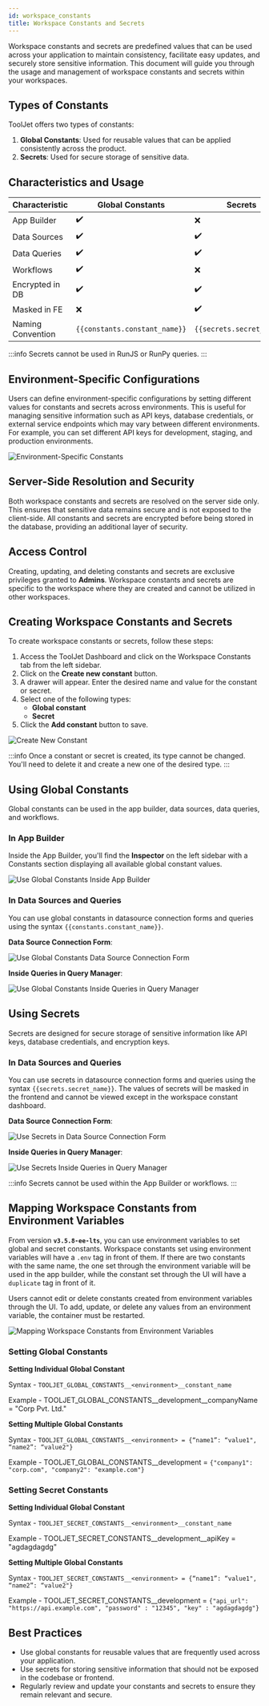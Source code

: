 ```yaml
---
id: workspace_constants
title: Workspace Constants and Secrets
---
```


Workspace constants and secrets are predefined values that can be used across your application to maintain consistency, facilitate easy updates, and securely store sensitive information. This document will guide you through the usage and management of workspace constants and secrets within your workspaces.

<div style={{paddingTop:'24px', paddingBottom:'24px'}}>

## Types of Constants

ToolJet offers two types of constants:

1. **Global Constants**: Used for reusable values that can be applied consistently across the product.
2. **Secrets**: Used for secure storage of sensitive data.

</div>

<div style={{paddingBottom:'24px'}}>

## Characteristics and Usage

| Characteristic | Global Constants | Secrets |
|----------------|-------------------|---------|
| App Builder    | ✔️                | ❌       |
| Data Sources   | ✔️                | ✔️       |
| Data Queries   | ✔️                | ✔️       |
| Workflows      | ✔️                | ❌       |
| Encrypted in DB| ✔️                | ✔️       |
| Masked in FE   | ❌                | ✔️       |
| Naming Convention | `{{constants.constant_name}}` | `{{secrets.secret_name}}` |

</div>
:::info
Secrets cannot be used in RunJS or RunPy queries.
:::


<div style={{paddingTop:'24px', paddingBottom:'24px'}}>

## Environment-Specific Configurations

Users can define environment-specific configurations by setting different values for constants and secrets across environments. This is useful for managing sensitive information such as API keys, database credentials, or external service endpoints which may vary between different environments. For example, you can set different API keys for development, staging, and production environments.
</div>

<div style={{textAlign: 'center'}}>
<img style={{ border:'0', marginBottom:'15px', borderRadius:'5px', boxShadow: '0px 1px 3px rgba(0, 0, 0, 0.2)' }} className="screenshot-full" src="/img/workspace-const/env-specific-const.png" alt="Environment-Specific Constants"/>
</div>

<div style={{paddingTop:'24px'}}>

## Server-Side Resolution and Security

Both workspace constants and secrets are resolved on the server side only. This ensures that sensitive data remains secure and is not exposed to the client-side. All constants and secrets are encrypted before being stored in the database, providing an additional layer of security.

</div>

<div style={{paddingTop:'24px'}}>

## Access Control

Creating, updating, and deleting constants and secrets are exclusive privileges granted to **Admins**. Workspace constants and secrets are specific to the workspace where they are created and cannot be utilized in other workspaces.

</div>

<div style={{paddingTop:'24px', paddingBottom:'24px'}}>

## Creating Workspace Constants and Secrets

To create workspace constants or secrets, follow these steps:

1. Access the ToolJet Dashboard and click on the Workspace Constants tab from the left sidebar.
3. Click on the **Create new constant** button.
4. A drawer will appear. Enter the desired name and value for the constant or secret.
5. Select one of the following types:
    - **Global constant**
    - **Secret**
6. Click the **Add constant** button to save.

<div style={{textAlign: 'center'}}>
<img style={{ border:'0', marginBottom:'15px', borderRadius:'5px', boxShadow: '0px 1px 3px rgba(0, 0, 0, 0.2)' }} className="screenshot-full" src="/img/workspace-const/create-new.png" alt="Create New Constant"/>
</div>

:::info
Once a constant or secret is created, its type cannot be changed. You'll need to delete it and create a new one of the desired type.
:::

</div>

<div style={{paddingBottom:'24px'}}>

## Using Global Constants

Global constants can be used in the app builder, data sources, data queries, and workflows.

### In App Builder

Inside the App Builder, you'll find the **Inspector** on the left sidebar with a Constants section displaying all available global constant values.

<div style={{textAlign: 'center'}}>
<img style={{ border:'0', marginBottom:'15px', borderRadius:'5px', boxShadow: '0px 1px 3px rgba(0, 0, 0, 0.2)' }} className="screenshot-full" src="/img/workspace-const/global-constants-app-builder.png" alt="Use Global Constants Inside App Builder"/>
</div>

### In Data Sources and Queries

You can use global constants in datasource connection forms and queries using the syntax `{{constants.constant_name}}`.

**Data Source Connection Form**:

<div style={{textAlign: 'center'}}>
<img style={{ border:'0', marginBottom:'15px', borderRadius:'5px', boxShadow: '0px 1px 3px rgba(0, 0, 0, 0.2)' }} className="screenshot-full" src="/img/workspace-const/golbal-constants-data-source-connection.png" alt="Use Global Constants Data Source Connection Form"/>
</div>

**Inside Queries in Query Manager**:

<div style={{textAlign: 'center'}}>
<img style={{ border:'0', marginBottom:'15px', borderRadius:'5px', boxShadow: '0px 1px 3px rgba(0, 0, 0, 0.2)' }} className="screenshot-full" src="/img/workspace-const/global-constants-queries.png" alt="Use Global Constants Inside Queries in Query Manager"/>
</div>

</div>

<div style={{paddingTop:'24px', paddingBottom:'24px'}}>

## Using Secrets

Secrets are designed for secure storage of sensitive information like API keys, database credentials, and encryption keys.

### In Data Sources and Queries

You can use secrets in datasource connection forms and queries using the syntax `{{secrets.secret_name}}`. The values of secrets will be masked in the frontend and cannot be viewed except in the workspace constant dashboard.

**Data Source Connection Form**:

<div style={{textAlign: 'center'}}>
<img style={{ border:'0', marginBottom:'15px', borderRadius:'5px', boxShadow: '0px 1px 3px rgba(0, 0, 0, 0.2)' }} className="screenshot-full" src="/img/workspace-const/secrets-data-source-connection.png" alt="Use Secrets in Data Source Connection Form"/>
</div>

**Inside Queries in Query Manager**:

<div style={{textAlign: 'center'}}>
<img style={{ border:'0', marginBottom:'15px', borderRadius:'5px', boxShadow: '0px 1px 3px rgba(0, 0, 0, 0.2)' }} className="screenshot-full" src="/img/workspace-const/secrets-queries.png" alt="Use Secrets Inside Queries in Query Manager"/>
</div>


:::info
Secrets cannot be used within the App Builder or workflows.
:::

</div>

## Mapping Workspace Constants from Environment Variables

From version **`v3.5.8-ee-lts`**, you can use environment variables to set global and secret constants. Workspace constants set using environment variables will have a `.env` tag in front of them. If there are two constants with the same name, the one set through the environment variable will be used in the app builder, while the constant set through the UI will have a `duplicate` tag in front of it.

Users cannot edit or delete constants created from environment variables through the UI. To add, update, or delete any values from an environment variable, the container must be restarted.

<img className="screenshot-full" src="/img/workspace-const/const-mapping.png" alt="Mapping Workspace Constants from Environment Variables"/>

### Setting Global Constants

**Setting Individual Global Constant**

Syntax - `TOOLJET_GLOBAL_CONSTANTS__<environment>__constant_name`

Example - TOOLJET_GLOBAL_CONSTANTS__development__companyName = "Corp Pvt. Ltd."

**Setting Multiple Global Constants**

Syntax - `TOOLJET_GLOBAL_CONSTANTS__<environment> = {“name1”: “value1", “name2”: “value2"}`

Example - TOOLJET_GLOBAL_CONSTANTS__development = `{"company1": "corp.com", "company2": "example.com"}`


### Setting Secret Constants

**Setting Individual Global Constant**

Syntax - `TOOLJET_SECRET_CONSTANTS__<environment>__constant_name`

Example - TOOLJET_SECRET_CONSTANTS__development__apiKey = "agdagdagdg"

**Setting Multiple Global Constants**

Syntax - `TOOLJET_SECRET_CONSTANTS__<environment> = {“name1”: “value1", “name2”: “value2"}`

Example - TOOLJET_SECRET_CONSTANTS__development = `{"api_url": "https://api.example.com", "password" : "12345", "key" : "agdagdagdg"}`

<div style={{paddingBottom:'24px'}}>

## Best Practices

- Use global constants for reusable values that are frequently used across your application.
- Use secrets for storing sensitive information that should not be exposed in the codebase or frontend.
- Regularly review and update your constants and secrets to ensure they remain relevant and secure.

</div>
